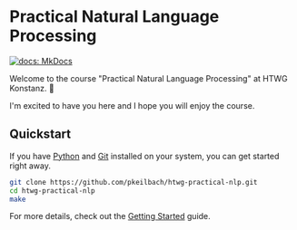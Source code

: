 # Practical Natural Language Processing

[![docs: MkDocs](https://img.shields.io/badge/docs-mkdocs-informational)](https://pkeilbach.github.io/htwg-practical-nlp/)

Welcome to the course "Practical Natural Language Processing" at HTWG Konstanz. 👋

I'm excited to have you here and I hope you will enjoy the course.

## Quickstart

If you have [Python](https://docs.python.org/3/) and [Git](https://git-scm.com/) installed on your system, you can get started right away.

```sh
git clone https://github.com/pkeilbach/htwg-practical-nlp.git
cd htwg-practical-nlp
make
```

For more details, check out the [Getting Started](./getting_started.md) guide.
